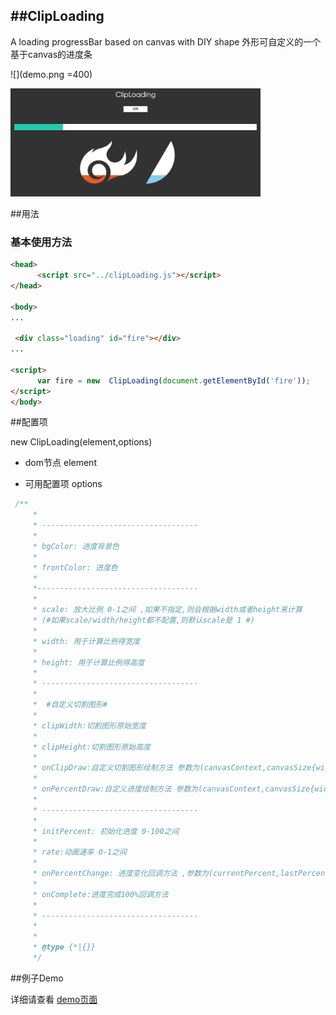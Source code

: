 
##ClipLoading
----------

A loading progressBar based on canvas with DIY shape 
外形可自定义的一个基于canvas的进度条

![](demo.png =400)

<img src="demo.png" width="400px">


##用法

### 基本使用方法

~~~ html
<head>
      <script src="../clipLoading.js"></script>
</head>

<body>
...

 <div class="loading" id="fire"></div>
...

<script>
      var fire = new  ClipLoading(document.getElementById('fire'));
</script>
</body>

~~~

##配置项

new  ClipLoading(element,options)

+ dom节点 element


+ 可用配置项 options

~~~ javascript
 /**
     *
     * -----------------------------------
     *
     * bgColor: 进度背景色
     *
     * frontColor: 进度色
     *
     *------------------------------------
     *
     * scale: 放大比例 0-1之间 ,如果不指定,则会根据width或者height来计算
     * (#如果scale/width/height都不配置,则默认scale是 1 #)
     *
     * width: 用于计算比例得宽度
     *
     * height: 用于计算比例得高度
     *
     * -----------------------------------
     *
     *  #自定义切割图形#
     *
     * clipWidth:切割图形原始宽度
     *
     * clipHeight:切割图形原始高度
     *
     * onClipDraw:自定义切割图形绘制方法 参数为(canvasContext,canvasSize{width,height},clipSize{width,height})
     *
     * onPercentDraw:自定义进度绘制方法 参数为(canvasContext,canvasSize{width,height},clipSize{width,height)
     *
     * -----------------------------------
     *
     * initPercent: 初始化进度 0-100之间
     *
     * rate:动画速率 0-1之间
     *
     * onPercentChange: 进度变化回调方法 ,参数为(currentPercent,lastPercent)
     *
     * onComplete:进度完成100%回调方法
     *
     * -----------------------------------
     *
     *
     * @type {*|{}}
     */
~~~

##例子Demo

详细请查看 [demo页面](./demo/demo.html)
  
